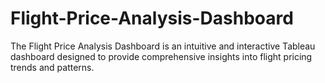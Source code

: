 # Flight-Price-Analysis-Dashboard
The Flight Price Analysis Dashboard is an intuitive and interactive Tableau dashboard designed to provide comprehensive insights into flight pricing trends and patterns.

